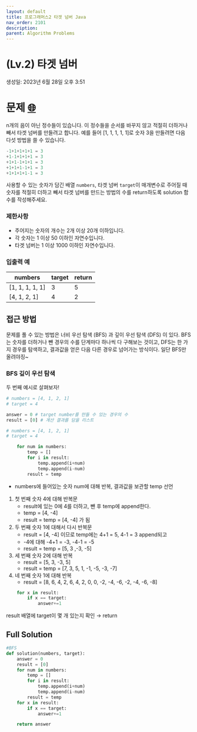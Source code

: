```yaml
---
layout: default
title: 프로그래머스2 타겟 넘버 Java
nav_order: 2101
description:
parent: Algorithm Problems
---
```


# (Lv.2) 타겟 넘버

생성일: 2023년 6월 28일 오후 3:51

# 문제 [🌐](https://school.programmers.co.kr/learn/courses/30/lessons/43165)

n개의 음이 아닌 정수들이 있습니다. 이 정수들을 순서를 바꾸지 않고 적절히 더하거나 빼서 타겟 넘버를 만들려고 합니다. 예를 들어 [1, 1, 1, 1, 1]로 숫자 3을 만들려면 다음 다섯 방법을 쓸 수 있습니다.

```python
-1+1+1+1+1 = 3
+1-1+1+1+1 = 3
+1+1-1+1+1 = 3
+1+1+1-1+1 = 3
+1+1+1+1-1 = 3
```

사용할 수 있는 숫자가 담긴 배열 `numbers`, 타겟 넘버 `target`이 매개변수로 주어질 때 숫자를 적절히 더하고 빼서 타겟 넘버를 만드는 방법의 수를 return하도록 solution 함수를 작성해주세요.

### 제한사항

- 주어지는 숫자의 개수는 2개 이상 20개 이하입니다.
- 각 숫자는 1 이상 50 이하인 자연수입니다.
- 타겟 넘버는 1 이상 1000 이하인 자연수입니다.

### 입출력 예

| numbers         | target | return |
| --------------- | ------ | ------ |
| [1, 1, 1, 1, 1] | 3      | 5      |
| [4, 1, 2, 1]    | 4      | 2      |

## 접근 방법

문제를 풀 수 있는 방법은 너비 우선 탐색 (BFS) 과 깊이 우선 탐색 (DFS) 이 있다. BFS는 숫자를 더하거나 뺀 경우의 수를 단계마다 하나씩 다 구해보는 것이고, DFS는 한 가지 경우를 탐색하고, 결과값을 얻은 다음 다른 경우로 넘어가는 방식이다. 일단 BFS만 올려야징~

### BFS 깊이 우선 탐색

두 번째 예시로 살펴보자!

```python
# numbers = [4, 1, 2, 1]
# target = 4

answer = 0 # target number를 만들 수 있는 경우의 수
result = [0] # 계산 결과를 담을 리스트
```

```python
# numbers = [4, 1, 2, 1]
# target = 4

    for num in numbers:
        temp = []
        for i in result:
            temp.append(i+num)
            temp.append(i-num)
        result = temp
```

- numbers에 들어있는 숫자 num에 대해 반복, 결과값을 보관할 temp 선언

1. 첫 번째 숫자 4에 대해 반복문
   - result에 있는 0에 4를 더하고, 뺀 후 temp에 append한다.
   - temp = [4, -4]
   - result = temp = [4, -4] 가 됨
2. 두 번째 숫자 1에 대해서 다시 반복문
   - result = [4, -4] 이므로 temp에는 4+1 = 5, 4-1 = 3 append되고
   - -4에 대해 -4+1 = -3, -4-1 = -5
   - result = temp = [5, 3 ,-3, -5]
3. 세 번째 숫자 2에 대해 반복
   - result = [5, 3, -3, 5]
   - result = temp = [7, 3, 5, 1, -1, -5, -3, -7]
4. 네 번째 숫자 1에 대해 반복
   - result = [8, 6, 4, 2, 6, 4, 2, 0, 0, -2, -4, -6, -2, -4, -6, -8]

```python
    for x in result:
        if x == target:
            answer+=1
```

result 배열에 target이 몇 개 있는지 확인 → return

## Full Solution

```python
#BFS
def solution(numbers, target):
    answer = 0
    result = [0]
    for num in numbers:
        temp = []
        for i in result:
            temp.append(i+num)
            temp.append(i-num)
        result = temp
    for x in result:
        if x == target:
            answer+=1

    return answer
```
